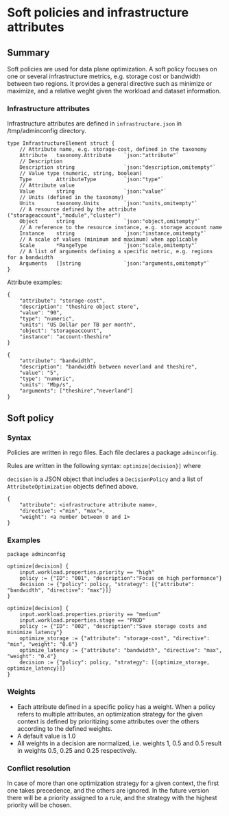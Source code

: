 Soft policies and infrastructure attributes
===========================================

## Summary

Soft policies are used for data plane optimization. A soft policy focuses on one or several infrastructure metrics, e.g. storage cost or bandwidth between two regions.
It provides a general directive such as minimize or maximize, and a relative weght given the workload and dataset information.  

### Infrastructure attributes

Infrastructure attributes are defined in `infrastructure.json` in /tmp/adminconfig directory. 

```
type InfrastructureElement struct {
	// Attribute name, e.g. storage-cost, defined in the taxonomy
	Attribute   taxonomy.Attribute    `json:"attribute"`
	// Description
	Description string                `json:"description,omitempty"`
	// Value type (numeric, string, boolean)
	Type        AttributeType         `json:"type"`
	// Attribute value
	Value       string                `json:"value"`
	// Units (defined in the taxonomy)
	Units       taxonomy.Units        `json:"units,omitempty"`
	// A resource defined by the attribute ("storageaccount","module","cluster")
	Object 		string				  `json:"object,omitempty"`
	// A reference to the resource instance, e.g. storage account name
	Instance    string                `json:"instance,omitempty"`
	// A scale of values (minimum and maximum) when applicable
	Scale       *RangeType            `json:"scale,omitempty"`
	// A list of arguments defining a specific metric, e.g. regions for a bandwidth
	Arguments   []string			  `json:"arguments,omitempty"`
}
```

Attribute examples:

```
{
    "attribute": "storage-cost",
    "description": "theshire object store",
    "value": "90",
    "type": "numeric",
    "units": "US Dollar per TB per month",
    "object": "storageaccount",
    "instance": "account-theshire"
}

{
    "attribute": "bandwidth",
    "description": "bandwidth between neverland and theshire",
    "value": "5",
    "type": "numeric",
    "units": "Mbp/s",
    "arguments": ["theshire","neverland"]
}
```

## Soft policy

### Syntax

Policies are written in rego files. Each file declares a package `adminconfig`.

Rules are written in the following syntax: `optimize[decision}]` where

`decision` is a JSON object that includes a `DecisionPolicy` and a list of `AttributeOptimization` objects defined above. 

```
{ 
    "attribute": <infrastructure attribute name>,
    "directive": <"min", "max">,
    "weight": <a number between 0 and 1> 
}
```

### Examples

```
package adminconfig

optimize[decision] {
    input.workload.properties.priority == "high"
    policy := {"ID": "001", "description":"Focus on high performance"}
    decision := {"policy": policy, "strategy": [{"attribute": "bandwidth", "directive": "max"}]}
}

optimize[decision] {
    input.workload.properties.priority == "medium"
    input.workload.properties.stage == "PROD"
    policy := {"ID": "002", "description":"Save storage costs and minimize latency"}
    optimize_storage := {"attribute": "storage-cost", "directive": "min", "weight": "0.6"}
    optimize_latency := {"attribute": "bandwidth", "directive": "max", "weight": "0.4"}
    decision := {"policy": policy, "strategy": [{optimize_storage, optimize_latency}]}
}
```

### Weights

- Each attribute defined in a specific policy has a weight. When a policy refers to multiple attributes, 
an optimization strategy for the given context is defined by prioritizing some attributes over the others according to the defined weights.  
- A default value is 1.0 
- All weights in a decision are normalized, i.e. weights 1, 0.5 and 0.5 result in weights 0.5, 0.25 and 0.25 respectively.

### Conflict resolution

In case of more than one optimization strategy for a given context, the first one takes precedence, and the others are ignored. 
In the future version there will be a priority assigned to a rule, and the strategy with the highest priority will be chosen.
